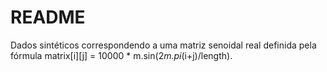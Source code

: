 # README

Dados sintéticos correspondendo a uma matriz senoidal real definida pela fórmula matrix[i][j] = 10000 * m.sin(2*m.pi*(i+j)/length).
